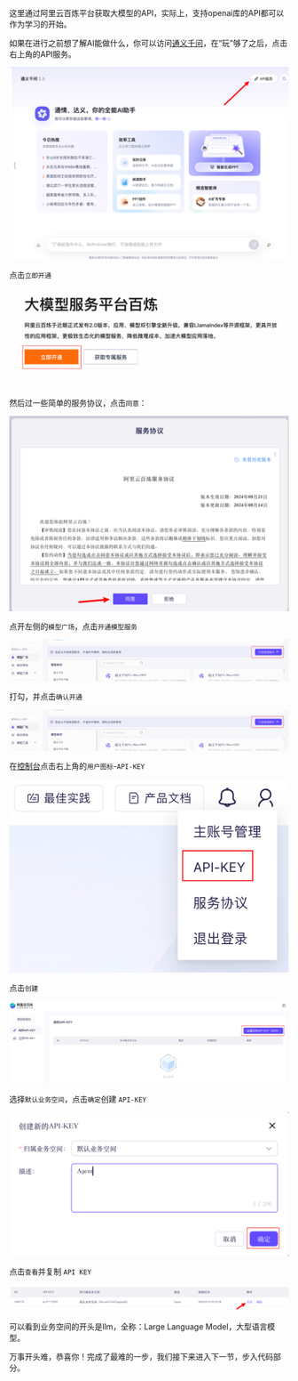 这里通过阿里云百炼平台获取大模型的API，实际上，支持openai库的API都可以作为学习的开始。

如果在进行之前想了解AI能做什么，你可以访问[通义千问](https://tongyi.aliyun.com/qianwen/)，在“玩”够了之后，点击右上角的API服务。

![image-20240910092208358](./assets/image-20240910092208358.png)



点击`立即开通`

![image-20240910092237588](./assets/20240910092237.png)

然后过一些简单的服务协议，点击`同意`：

![image-20240910092350633](./assets/20240910092350.png)



点开左侧的`模型广场`，点击`开通模型服务`

![image-20240910092523241](./assets/20240910092523.png)

打勾，并点击`确认开通`

![image-20240910092539554](./assets/20240910092523.png)



在[控制台](https://bailian.console.aliyun.com/)点击右上角的`用户图标`-`API-KEY`

![image-20240910092938548](./assets/20240910092938.png)

点击`创建`

![image-20240910093036664](./assets/20240910093036.png)



选择`默认业务空间`，点击`确定`创建 `API-KEY`

![image-20240910093112691](./assets/20240910093112.png)

点击`查看`并复制 `API KEY`

![image-20240910093153303](./assets/20240910093153.png)

可以看到业务空间的开头是llm，全称：Large Language Model，大型语言模型。

万事开头难，恭喜你！完成了最难的一步，我们接下来进入下一节，步入代码部分。

